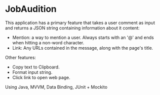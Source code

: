 # JobAudition

This application has a primary feature that takes a user comment as input and returns a JSON string containing information about it content:
- Mention: a way to mention a user. Always starts with an '@' and ends when hitting a non-word character.
- Link: Any URLs contained in the message, along with the page's title.

Other features:
- Copy text to Clipboard.
- Format input string.
- Click link to open web page.

Using Java, MVVM, Data Binding, JUnit + Mockito
